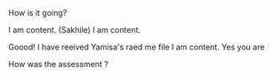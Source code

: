 How is it going?

I am content. (Sakhile)
I am content.


Goood!
I have reeived Yamisa's raed me file
I am content.
Yes you are

How was the assessment ?
